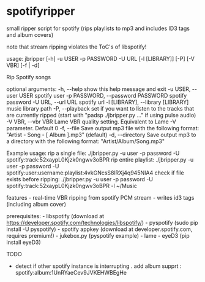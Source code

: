 spotifyripper
=============

small ripper script for spotify (rips playlists to mp3 and includes ID3 tags and album covers) 

note that stream ripping violates the ToC's of libspotify!

usage: jbripper [-h] -u USER -p PASSWORD -U URL [-l [LIBRARY]] [-P] [-V VBR]
                [-f | -d]

Rip Spotify songs

optional arguments:
  -h, --help            show this help message and exit
  -u USER, --user USER  spotify user
  -p PASSWORD, --password PASSWORD
                        spotify password
  -U URL, --url URL     spotify url
  -l [LIBRARY], --library [LIBRARY]
                        music library path
  -P, --playback        set if you want to listen to the tracks that are currently ripped (start with "padsp ./jbripper.py ..." if using pulse audio)
  -V VBR, --vbr VBR     Lame VBR quality setting. Equivalent to Lame -V parameter. Default 0
  -f, --file            Save output mp3 file with the following format: "Artist - Song - [ Album ].mp3" (default)
  -d, --directory       Save output mp3 to a directory with the following format: "Artist/Album/Song.mp3"

Example usage:
        rip a single file: ./jbripper.py -u user -p password -U spotify:track:52xaypL0Kjzk0ngwv3oBPR
        rip entire playlist: ./jbripper.py -u user -p password -U spotify:user:username:playlist:4vkGNcsS8lRXj4q945NIA4
        check if file exists before ripping: ./jbripper.py -u user -p password -U spotify:track:52xaypL0Kjzk0ngwv3oBPR -l ~/Music

features
    - real-time VBR ripping from spotify PCM stream
    - writes id3 tags (including album cover)

prerequisites:
    - libspotify (download at https://developer.spotify.com/technologies/libspotify/)
    - pyspotify (sudo pip install -U pyspotify)
    - spotify appkey (download at developer.spotify.com, requires premium!)
    - jukebox.py (pyspotify example)
    - lame
    - eyeD3 (pip install eyeD3)

TODO
- detect if other spotify instance is interrupting
. add album supprt : spotify:album:1UnRYaeCev9JVKEHWBEgHe